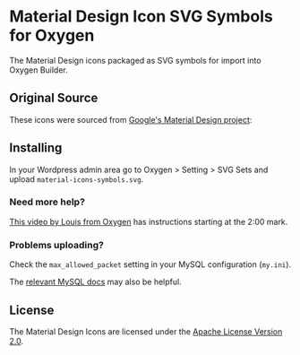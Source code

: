 # Material Design Icon SVG Symbols for Oxygen

The Material Design icons packaged as SVG symbols for import into Oxygen Builder.

## Original Source

These icons were sourced from [Google's Material Design project](https://github.com/google/material-design-icons/tree/master/sprites):

## Installing

In your Wordpress admin area go to Oxygen > Setting > SVG Sets and upload ```material-icons-symbols.svg```.

### Need more help?

[This video by Louis from Oxygen](https://www.youtube.com/watch?v=j-fvHUw2Bzs) has instructions starting at the 2:00 mark.

### Problems uploading?

Check the ```max_allowed_packet``` setting in your MySQL configuration (```my.ini```).

The [relevant MySQL docs](https://dev.mysql.com/doc/refman/8.0/en/packet-too-large.html) may also be helpful.

## License

The Material Design Icons are licensed under the [Apache License Version 2.0](https://www.apache.org/licenses/LICENSE-2.0.txt).
